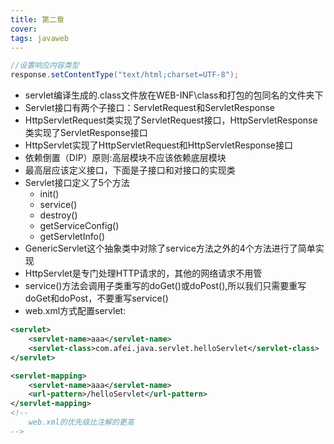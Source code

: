 ```yaml
---
title: 第二章
cover: 
tags: javaweb
---
```

```java
//设置响应内容类型
response.setContentType("text/html;charset=UTF-8");
```
- servlet编译生成的.class文件放在WEB-INF\class和打包的包同名的文件夹下
- Servlet接口有两个子接口：ServletRequest和ServletResponse
- HttpServletRequest类实现了ServletRequest接口，HttpServletResponse类实现了ServletResponse接口
- HttpServlet实现了HttpServletRequest和HttpServletResponse接口
- 依赖倒置（DIP）原则:高层模块不应该依赖底层模块
- 最高层应该定义接口，下面是子接口和对接口的实现类
- Servlet接口定义了5个方法
  - init()
  - service()
  - destroy()
  - getServiceConfig()
  - getServletInfo()
- GenericServlet这个抽象类中对除了service方法之外的4个方法进行了简单实现
- HttpServlet是专门处理HTTP请求的，其他的网络请求不用管
- service()方法会调用子类重写的doGet()或doPost(),所以我们只需要重写doGet和doPost，不要重写service()
- web.xml方式配置servlet:
```xml
<servlet>
    <servlet-name>aaa</servlet-name>
    <servlet-class>com.afei.java.servlet.helloServlet</servlet-class>
</servlet>

<servlet-mapping>
    <servlet-name>aaa</servlet-name>
    <url-pattern>/helloServlet</url-pattern>
</servlet-mapping>
<!--
    web.xml的优先级比注解的更高
-->
```